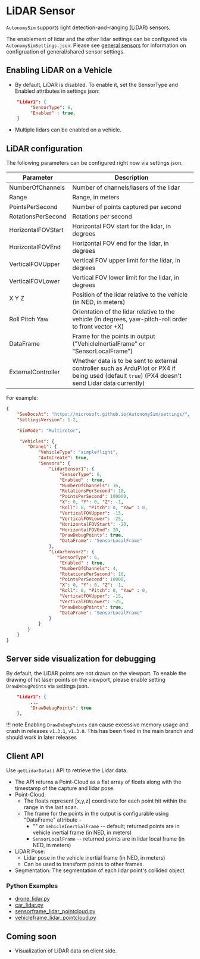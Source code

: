 # LiDAR Sensor

`AutonomySim` supports light detection-and-ranging (LiDAR) sensors.

The enablement of lidar and the other lidar settings can be configured via `AutonomySimSettings.json`. Please see [general sensors](sensors.md) for information on configruation of general/shared sensor settings.

## Enabling LiDAR on a Vehicle

* By default, LiDAR is disabled. To enable it, set the SensorType and Enabled attributes in settings json:

```json
    "Lidar1": {
         "SensorType": 6,
         "Enabled" : true,
    }
```

* Multiple lidars can be enabled on a vehicle.

## LiDAR configuration

The following parameters can be configured right now via settings json.

| Parameter          | Description                                                                                                                                       |
| ------------------ | ------------------------------------------------------------------------------------------------------------------------------------------------- |
| NumberOfChannels   | Number of channels/lasers of the lidar                                                                                                            |
| Range              | Range, in meters                                                                                                                                  |
| PointsPerSecond    | Number of points captured per second                                                                                                              |
| RotationsPerSecond | Rotations per second                                                                                                                              |
| HorizontalFOVStart | Horizontal FOV start for the lidar, in degrees                                                                                                    |
| HorizontalFOVEnd   | Horizontal FOV end for the lidar, in degrees                                                                                                      |
| VerticalFOVUpper   | Vertical FOV upper limit for the lidar, in degrees                                                                                                |
| VerticalFOVLower   | Vertical FOV lower limit for the lidar, in degrees                                                                                                |
| X Y Z              | Position of the lidar relative to the vehicle (in NED, in meters)                                                                                 |
| Roll Pitch Yaw     | Orientation of the lidar relative to the vehicle  (in degrees, yaw-pitch-roll order to front vector +X)                                           |
| DataFrame          | Frame for the points in output ("VehicleInertialFrame" or "SensorLocalFrame")                                                                     |
| ExternalController | Whether data is to be sent to external controller such as ArduPilot or PX4 if being used (default `true`) (PX4 doesn't send Lidar data currently) |

For example:

```json
{
    "SeeDocsAt": "https://microsoft.github.io/AutonomySim/settings/",
    "SettingsVersion": 1.2,

    "SimMode": "Multirotor",

     "Vehicles": {
		"Drone1": {
			"VehicleType": "simpleflight",
			"AutoCreate": true,
			"Sensors": {
			    "LidarSensor1": {
					"SensorType": 6,
					"Enabled" : true,
					"NumberOfChannels": 16,
					"RotationsPerSecond": 10,
					"PointsPerSecond": 100000,
					"X": 0, "Y": 0, "Z": -1,
					"Roll": 0, "Pitch": 0, "Yaw" : 0,
					"VerticalFOVUpper": -15,
					"VerticalFOVLower": -25,
					"HorizontalFOVStart": -20,
					"HorizontalFOVEnd": 20,
					"DrawDebugPoints": true,
					"DataFrame": "SensorLocalFrame"
				},
				"LidarSensor2": {
				   "SensorType": 6,
					"Enabled" : true,
					"NumberOfChannels": 4,
					"RotationsPerSecond": 10,
					"PointsPerSecond": 10000,
					"X": 0, "Y": 0, "Z": -1,
					"Roll": 0, "Pitch": 0, "Yaw" : 0,
					"VerticalFOVUpper": -15,
					"VerticalFOVLower": -25,
					"DrawDebugPoints": true,
					"DataFrame": "SensorLocalFrame"
				}
			}
		}
    }
}
```

## Server side visualization for debugging

By default, the LiDAR points are not drawn on the viewport. To enable the drawing of hit laser points on the viewport, please enable setting `DrawDebugPoints` via settings json.

```json
    "Lidar1": {
         ...
         "DrawDebugPoints": true
    },
```

!!! note
	Enabling `DrawDebugPoints` can cause excessive memory usage and crash in releases `v1.3.1`, `v1.3.0`. This has been fixed in the main branch and should work in later releases

## Client API

Use `getLidarData()` API to retrieve the Lidar data.

* The API returns a Point-Cloud as a flat array of floats along with the timestamp of the capture and lidar pose.
* Point-Cloud:
    * The floats represent [x,y,z] coordinate for each point hit within the range in the last scan.
    * The frame for the points in the output is configurable using "DataFrame" attribute -
        * "" or `VehicleInertialFrame` -- default; returned points are in vehicle inertial frame (in NED, in meters)
        * `SensorLocalFrame` -- returned points are in lidar local frame (in NED, in meters)
* LiDAR Pose:
    * Lidar pose in the vehicle inertial frame (in NED, in meters)
    * Can be used to transform points to other frames.
* Segmentation: The segmentation of each lidar point's collided object

### Python Examples

* [drone_lidar.py](https://github.com/nervosys/AutonomySim/blob/main/PythonClient/multirotor/drone_lidar.py)
* [car_lidar.py](https://github.com/nervosys/AutonomySim/blob/main/PythonClient/car/car_lidar.py)
* [sensorframe_lidar_pointcloud.py](https://github.com/nervosys/AutonomySim/blob/main/PythonClient/multirotor/sensorframe_lidar_pointcloud.py)
* [vehicleframe_lidar_pointcloud.py](https://github.com/nervosys/AutonomySim/blob/main/PythonClient/multirotor/vehicleframe_lidar_pointcloud.py)

## Coming soon

* Visualization of LiDAR data on client side.
